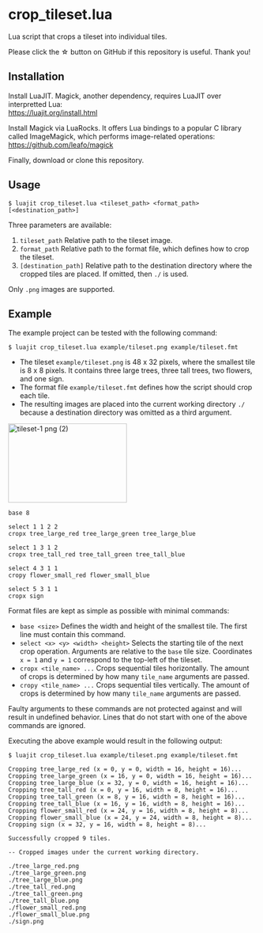# crop_tileset.lua

Lua script that crops a tileset into individual tiles.

Please click the ☆ button on GitHub if this repository is useful. Thank you!

## Installation

Install LuaJIT. Magick, another dependency, requires LuaJIT over interpretted Lua:  
https://luajit.org/install.html

Install Magick via LuaRocks. It offers Lua bindings to a popular C library called ImageMagick, which performs image-related operations:  
https://github.com/leafo/magick

Finally, download or clone this repository.

## Usage

```
$ luajit crop_tileset.lua <tileset_path> <format_path> [<destination_path>]
```

Three parameters are available:

1. `tileset_path` Relative path to the tileset image.
2. `format_path` Relative path to the format file, which defines how to crop the tileset.
3. `[destination_path]` Relative path to the destination directory where the cropped tiles are placed. If omitted, then `./` is used.

Only `.png` images are supported.

## Example

The example project can be tested with the following command:

```
$ luajit crop_tileset.lua example/tileset.png example/tileset.fmt
```

* The tileset `example/tileset.png` is 48 x 32 pixels, where the smallest tile is 8 x 8 pixels. It contains three large trees, three tall trees, two flowers, and one sign.
* The format file `example/tileset.fmt` defines how the script should crop each tile.
* The resulting images are placed into the current working directory `./` because a destination directory was omitted as a third argument.

<img width="240" height="160" alt="tileset-1 png (2)" src="https://github.com/user-attachments/assets/545097a9-36ad-4c00-806e-3be993ba7b15" />

```
base 8

select 1 1 2 2
cropx tree_large_red tree_large_green tree_large_blue

select 1 3 1 2
cropx tree_tall_red tree_tall_green tree_tall_blue

select 4 3 1 1
cropy flower_small_red flower_small_blue

select 5 3 1 1
cropx sign
```

Format files are kept as simple as possible with minimal commands:

* `base <size>` Defines the width and height of the smallest tile. The first line must contain this command.
* `select <x> <y> <width> <height>` Selects the starting tile of the next crop operation. Arguments are relative to the `base` tile size. Coordinates `x = 1` and `y = 1` correspond to the top-left of the tileset.
* `cropx <tile_name> ...` Crops sequential tiles horizontally. The amount of crops is determined by how many `tile_name` arguments are passed.
* `cropy <tile_name> ...` Crops sequential tiles vertically. The amount of crops is determined by how many `tile_name` arguments are passed.

Faulty arguments to these commands are not protected against and will result in undefined behavior. Lines that do not start with one of the above commands are ignored.

Executing the above example would result in the following output:

```
$ luajit crop_tileset.lua example/tileset.png example/tileset.fmt

Cropping tree_large_red (x = 0, y = 0, width = 16, height = 16)...
Cropping tree_large_green (x = 16, y = 0, width = 16, height = 16)...
Cropping tree_large_blue (x = 32, y = 0, width = 16, height = 16)...
Cropping tree_tall_red (x = 0, y = 16, width = 8, height = 16)...
Cropping tree_tall_green (x = 8, y = 16, width = 8, height = 16)...
Cropping tree_tall_blue (x = 16, y = 16, width = 8, height = 16)...
Cropping flower_small_red (x = 24, y = 16, width = 8, height = 8)...
Cropping flower_small_blue (x = 24, y = 24, width = 8, height = 8)...
Cropping sign (x = 32, y = 16, width = 8, height = 8)...

Successfully cropped 9 tiles.
```

```
-- Cropped images under the current working directory.

./tree_large_red.png
./tree_large_green.png
./tree_large_blue.png
./tree_tall_red.png
./tree_tall_green.png
./tree_tall_blue.png
./flower_small_red.png
./flower_small_blue.png
./sign.png
```
